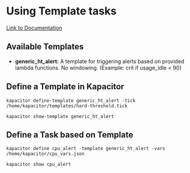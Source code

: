 # Using Template tasks
[Link to Documentation](https://docs.influxdata.com/kapacitor/v1.5/working/template_tasks/)

## Available Templates
 * __generic_ht_alert:__ A template for triggering alerts based on provided lambda functions. No windowing. (Example: crit if usage_idle < 90)

## Define a Template in Kapacitor
```
kapacitor define-template generic_ht_alert -tick /home/kapacitor/templates/hard-threshold.tick
```
```
kapacitor show-template generic_ht_alert
```

## Define a Task based on Template
```
kapacitor define cpu_alert -template generic_ht_alert -vars /home/kapacitor/cpu_vars.json
```
```
kapacitor show cpu_alert
```
